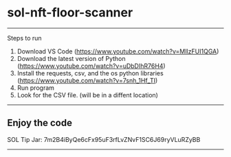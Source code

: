 # sol-nft-floor-scanner
-----------------------------------------------------------------------------------------------------------------------------
Steps to run
1. Download VS Code (https://www.youtube.com/watch?v=MlIzFUI1QGA)
2. Download the latest version of Python (https://www.youtube.com/watch?v=uDbDIhR76H4)
3. Install the requests, csv, and the os python libraries (https://www.youtube.com/watch?v=7snh_1Hf_TI)
4. Run program
5. Look for the CSV file. (will be in a diffent location)
-----------------------------------------------------------------------------------------------------------------------------
Enjoy the code
-----------------------------------------------------------------------------------------------------------------------------

SOL Tip Jar: 7m2B4iByQe6cFx95uF3rfLvZNvF1SC6J69ryVLuRZyBB

-----------------------------------------------------------------------------------------------------------------------------
